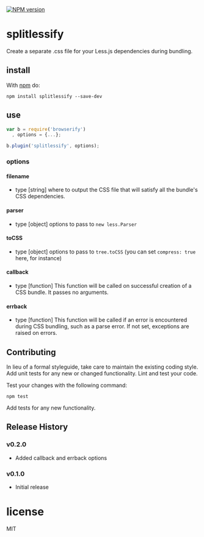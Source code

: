 [![NPM version](https://badge.fury.io/js/splitlessify.png)](http://badge.fury.io/js/splitlessify)

# splitlessify

Create a separate .css file for your Less.js dependencies during bundling.

## install

With [npm](http://npmjs.org) do:

```
npm install splitlessify --save-dev
```

## use

```js
var b = require('browserify')
  , options = {...};

b.plugin('splitlessify', options);
```

### options

#### filename
 - type [string] where to output the CSS file that will satisfy all the bundle's CSS dependencies.

#### parser
 - type [object] options to pass to ```new less.Parser```

#### toCSS
 - type [object] options to pass to ```tree.toCSS``` (you can set ```compress: true``` here, for instance)

#### callback
 - type [function] This function will be called on successful creation of a CSS bundle. It passes no arguments.

#### errback
 - type [function] This function will be called if an error is encountered during CSS bundling, such as a parse error. If not set, exceptions are raised on errors.

## Contributing
In lieu of a formal styleguide, take care to maintain the existing coding style. Add unit tests for any new or changed functionality. Lint and test your code.

Test your changes with the following command:

```
npm test
```

Add tests for any new functionality.

## Release History

### v0.2.0
  - Added callback and errback options

### v0.1.0
  - Initial release

# license

MIT
